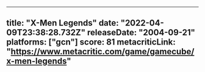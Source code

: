 
---
title: "X-Men Legends"
date: "2022-04-09T23:38:28.732Z"
releaseDate: "2004-09-21"
platforms: ["gcn"]
score: 81
metacriticLink: "https://www.metacritic.com/game/gamecube/x-men-legends"
---
